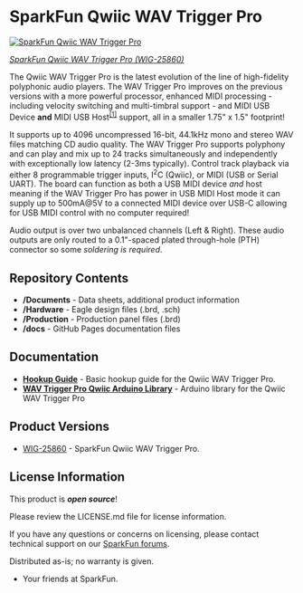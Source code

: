 SparkFun Qwiic WAV Trigger Pro
========================================

[![SparkFun Qwiic WAV Trigger Pro](https://cdn.sparkfun.com/r/600-600/assets/parts/2/6/5/4/7/WIG-25860-WAV-Trigger-Pro-Feature.jpg)](https://www.sparkfun.com/products/25860)

[*SparkFun Qwiic WAV Trigger Pro (WIG-25860)*](https://www.sparkfun.com/products/25860)

The Qwiic WAV Trigger Pro is the latest evolution of the line of high-fidelity polyphonic audio players. The WAV Trigger Pro improves on the previous versions with a more powerful processor, enhanced MIDI processing - including velocity switching and multi-timbral support - and MIDI USB Device <b>and</b> MIDI USB Host<sup><a href="#USBMIDI_Note">[1]</a></sup> support, all in a smaller 1.75" x 1.5" footprint!

It supports up to 4096 uncompressed 16-bit, 44.1kHz mono and stereo WAV files matching CD audio quality. The WAV Trigger Pro supports polyphony and can play and mix up to 24 tracks simultaneously and independently with exceptionally low latency (2-3ms typically). Control track playback via either 8 programmable trigger inputs, I<sup>2</sup>C (Qwiic), or MIDI (USB or Serial UART). The board can function as both a USB MIDI device <i>and</i> host meaning if the WAV Trigger Pro has power in USB MIDI Host mode it can supply up to 500mA@5V to a connected MIDI device over USB-C allowing for USB MIDI control with no computer required!

Audio output is over two unbalanced channels (Left & Right). These audio outputs are only routed to a 0.1"-spaced plated through-hole (PTH) connector so some *soldering is required*.

Repository Contents
-------------------

* **/Documents** - Data sheets, additional product information  
* **/Hardware** - Eagle design files (.brd, .sch)
* **/Production** - Production panel files (.brd)
* **/docs** - GitHub Pages documentation files

Documentation
--------------
* **[Hookup Guide]()** - Basic hookup guide for the Qwiic WAV Trigger Pro.
* **[WAV Trigger Pro Qwiic Arduino Library](https://github.com/robertsonics/WAV_Trigger_Pro_Qwiic_Arduino_Library)** - Arduino library for the Qwiic WAV Trigger Pro

Product Versions
----------------
* [WIG-25860](https://www.sparkfun.com/products/25860) - SparkFun Qwiic WAV Trigger Pro.

License Information
-------------------

This product is _**open source**_! 

Please review the LICENSE.md file for license information. 

If you have any questions or concerns on licensing, please contact technical support on our [SparkFun forums](https://forum.sparkfun.com/viewforum.php?f=152).

Distributed as-is; no warranty is given.

- Your friends at SparkFun.
